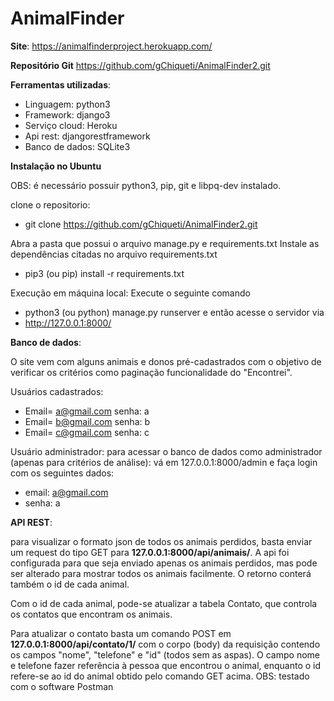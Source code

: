 # AnimalFinder

**Site**:
https://animalfinderproject.herokuapp.com/

**Repositório Git**
https://github.com/gChiqueti/AnimalFinder2.git


**Ferramentas utilizadas**:
- Linguagem: python3
- Framework: django3
- Serviço cloud: Heroku
- Api rest: djangorestframework
- Banco de dados: SQLite3

**Instalação no Ubuntu**

OBS: é necessário possuir python3, pip, git e libpq-dev instalado.

clone o repositorio:
- git clone https://github.com/gChiqueti/AnimalFinder2.git


Abra a pasta que possui o arquivo manage.py e requirements.txt
Instale as dependências citadas no arquivo requirements.txt
 - pip3 (ou pip) install -r requirements.txt

Execução em máquina local: Execute o seguinte comando
 - python3 (ou python) manage.py runserver
e então acesse o servidor via
 - http://127.0.0.1:8000/

**Banco de dados**:

O site vem com alguns animais e donos pré-cadastrados com o objetivo de verificar os critérios como paginação funcionalidade do "Encontrei".

Usuários cadastrados:
- Email= a@gmail.com   senha: a
- Email= b@gmail.com   senha: b
- Email= c@gmail.com   senha: c

Usuário administrador: para acessar o banco de dados como administrador (apenas para critérios de análise): vá em
127.0.0.1:8000/admin e faça login com os seguintes dados:

- email: a@gmail.com
- senha: a

**API REST**:

para visualizar o formato json de todos os animais perdidos, basta enviar um request do tipo GET para **127.0.0.1:8000/api/animais/**. A api foi configurada para que seja enviado apenas os animais perdidos, mas pode ser alterado para mostrar todos os animais facilmente. O retorno conterá também o id de cada animal.

Com o id de cada animal, pode-se atualizar a tabela Contato, que controla os contatos que encontram os animais.

Para atualizar o contato basta um comando POST em **127.0.0.1:8000/api/contato/1/** com o corpo (body) da requisição contendo os campos "nome", "telefone" e "id" (todos sem as aspas). O campo nome e telefone fazer referência à pessoa que encontrou o animal, enquanto o id refere-se ao id do animal obtido pelo comando GET acima.
OBS: testado com o software Postman
